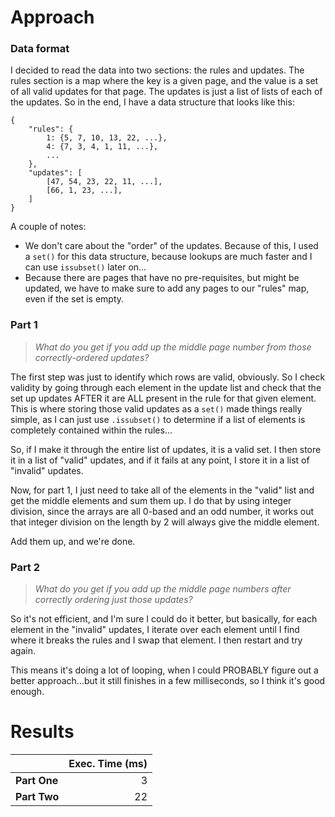 # Approach
### Data format

I decided to read the data into two sections: the rules and updates. The rules section is a map where the key is a given
page, and the value is a set of all valid updates for that page. The updates is just a list of lists of each of the updates.
So in the end, I have a data structure that looks like this:
```
{
	"rules": {
		1: {5, 7, 10, 13, 22, ...},
		4: {7, 3, 4, 1, 11, ...},
		...
	},
	"updates": [
		[47, 54, 23, 22, 11, ...],
		[66, 1, 23, ...],
	]
}
```
A couple of notes:
* We don't care about the "order" of the updates. Because of this, I used a `set()` for this data structure, because lookups are much faster and I can use `issubset()` later on...
* Because there are pages that have no pre-requisites, but might be updated, we have to make sure to add any pages to our "rules" map, even if the set is empty.

### Part 1
> _What do you get if you add up the middle page number from those correctly-ordered updates?_

The first step was just to identify which rows are valid, obviously. So I check validity by going through each element
in the update list and check that the set up updates AFTER it are ALL present in the rule for that given element. This is where
storing those valid updates as a `set()` made things really simple, as I can just use `.issubset()` to determine if a list
of elements is completely contained within the rules...

So, if I make it through the entire list of updates, it is a valid set. I then store it in a list of "valid" updates,
and if it fails at any point, I store it in a list of "invalid" updates.

Now, for part 1, I just need to take all of the elements in the "valid" list and get the middle elements and sum them up.
I do that by using integer division, since the arrays are all 0-based and an odd number, it works out that integer division
on the length by 2 will always give the middle element.

Add them up, and we're done.

### Part 2
> _What do you get if you add up the middle page numbers after correctly ordering just those updates?_

So it's not efficient, and I'm sure I could do it better, but basically, for each element in the "invalid" updates,
I iterate over each element until I find where it breaks the rules and I swap that element. I then restart and try again.

This means it's doing a lot of looping, when I could PROBABLY figure out a better approach...but it still finishes
in a few milliseconds, so I think it's good enough.

# Results

|              | Exec. Time (ms) |
|--------------|----------------:|
| **Part One** |               3 |
| **Part Two** |              22 |
